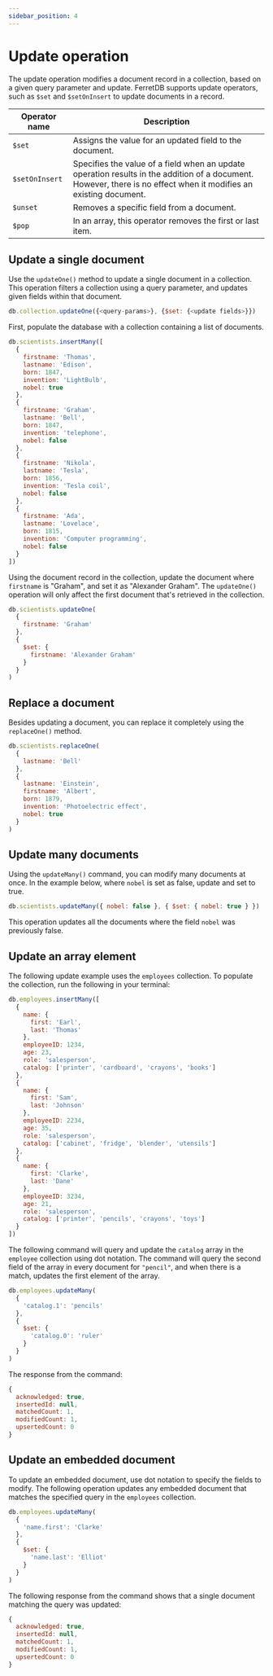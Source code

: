 ```yaml
---
sidebar_position: 4
---
```


# Update operation

The update operation modifies a document record in a collection, based on a given query parameter and update.
FerretDB supports update operators, such as `$set` and `$setOnInsert` to update documents in a record.

| Operator name  | Description                                                                                                                                                       |
| -------------- | ----------------------------------------------------------------------------------------------------------------------------------------------------------------- |
| `$set`         | Assigns the value for an updated field to the document.                                                                                                           |
| `$setOnInsert` | Specifies the value of a field when an update operation results in the addition of a document. However, there is no effect when it modifies an existing document. |
| `$unset`       | Removes a specific field from a document.                                                                                                                         |
| `$pop`         | In an array, this operator removes the first or last item.                                                                                                        |

## Update a single document

Use the `updateOne()` method to update a single document in a collection.
This operation filters a collection using a query parameter, and updates given fields within that document.

```javascript
db.collection.updateOne({<query-params>}, {$set: {<update fields>}})
```

First, populate the database with a collection containing a list of documents.

```javascript
db.scientists.insertMany([
  {
    firstname: 'Thomas',
    lastname: 'Edison',
    born: 1847,
    invention: 'LightBulb',
    nobel: true
  },
  {
    firstname: 'Graham',
    lastname: 'Bell',
    born: 1847,
    invention: 'telephone',
    nobel: false
  },
  {
    firstname: 'Nikola',
    lastname: 'Tesla',
    born: 1856,
    invention: 'Tesla coil',
    nobel: false
  },
  {
    firstname: 'Ada',
    lastname: 'Lovelace',
    born: 1815,
    invention: 'Computer programming',
    nobel: false
  }
])
```

Using the document record in the collection, update the document where `firstname` is "Graham", and set it as "Alexander Graham".
The `updateOne()` operation will only affect the first document that's retrieved in the collection.

```javascript
db.scientists.updateOne(
  {
    firstname: 'Graham'
  },
  {
    $set: {
      firstname: 'Alexander Graham'
    }
  }
)
```

## Replace a document

Besides updating a document, you can replace it completely using the `replaceOne()` method.

```javascript
db.scientists.replaceOne(
  {
    lastname: 'Bell'
  },
  {
    lastname: 'Einstein',
    firstname: 'Albert',
    born: 1879,
    invention: 'Photoelectric effect',
    nobel: true
  }
)
```

## Update many documents

Using the `updateMany()` command, you can modify many documents at once.
In the example below, where `nobel` is set as false, update and set to true.

```javascript
db.scientists.updateMany({ nobel: false }, { $set: { nobel: true } })
```

This operation updates all the documents where the field `nobel` was previously false.

## Update an array element

The following update example uses the `employees` collection.
To populate the collection, run the following in your terminal:

```javascript
db.employees.insertMany([
  {
    name: {
      first: 'Earl',
      last: 'Thomas'
    },
    employeeID: 1234,
    age: 23,
    role: 'salesperson',
    catalog: ['printer', 'cardboard', 'crayons', 'books']
  },
  {
    name: {
      first: 'Sam',
      last: 'Johnson'
    },
    employeeID: 2234,
    age: 35,
    role: 'salesperson',
    catalog: ['cabinet', 'fridge', 'blender', 'utensils']
  },
  {
    name: {
      first: 'Clarke',
      last: 'Dane'
    },
    employeeID: 3234,
    age: 21,
    role: 'salesperson',
    catalog: ['printer', 'pencils', 'crayons', 'toys']
  }
])
```

The following command will query and update the `catalog` array in the `employee` collection using dot notation.
The command will query the second field of the array in every document for `"pencil"`, and when there is a match, updates the first element of the array.

```javascript
db.employees.updateMany(
  {
    'catalog.1': 'pencils'
  },
  {
    $set: {
      'catalog.0': 'ruler'
    }
  }
)
```

The response from the command:

```javascript
{
  acknowledged: true,
  insertedId: null,
  matchedCount: 1,
  modifiedCount: 1,
  upsertedCount: 0
}
```

## Update an embedded document

To update an embedded document, use dot notation to specify the fields to modify.
The following operation updates any embedded document that matches the specified query in the `employees` collection.

```javascript
db.employees.updateMany(
  {
    'name.first': 'Clarke'
  },
  {
    $set: {
      'name.last': 'Elliot'
    }
  }
)
```

The following response from the command shows that a single document matching the query was updated:

```javascript
{
  acknowledged: true,
  insertedId: null,
  matchedCount: 1,
  modifiedCount: 1,
  upsertedCount: 0
}
```
